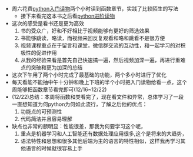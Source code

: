 - 周六花费[python入门读物](https://weread.qq.com/web/reader/64231c0715c01925933a08e)两个小时读到函数章节，实践了比较陌生的写法
  + 接下来看完这本书之后看[python进阶读物](https://weread.qq.com/web/reader/ae231d0715c017e4a1c55fc)
- 这次的感受是看书还是更为高效
  1. 书的受众广，好和不好相比于视频能够有更好的筛选效果
  2. 书能够跳读，略读，而视频来回反复观看和略和跳看不是很方便
  3. 视频课程重点在于留言和课堂，微信群交流的互动性，和一起学习的对积极性的促进作用
  4. 从我的经验来看是首先自己快速搞一遍，然后视频加深一遍，再进行重难点的突破和更为加深的总结
- 这次下午用了两个小时完成了最基础的功能，两个多小时进行了优化
- 每天看能不能抽中午十分钟和晚上下班的半个小时把入门读物给看一点，这个周能够把函数章节看完即可(12/16~12/22)
- (12/22)总结：本周将函数和类看完了，现在看文件和异常，总体学习了一段一直想知道为何python为何如此流行，了解之后他的优点：
  1. 功能点的可预测性
  2. 代码简洁并且容易理解
- 缺点也非常的额明显：性能很差，那我为何要学习这个呢，
  1. 重点是机器学习和人工智能还有数据处理应用很多,这个是将来的大趋势，
  2. 语法特性和思想和很多其他后端为主的语言的特性相似，这样我再学习其他语言的时候就很容易上手